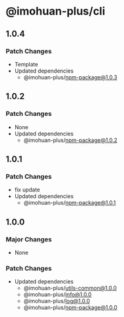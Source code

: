 # @imohuan-plus/cli

## 1.0.4

### Patch Changes

- Template
- Updated dependencies
  - @imohuan-plus/npm-package@1.0.3

## 1.0.2

### Patch Changes

- None
- Updated dependencies
  - @imohuan-plus/npm-package@1.0.2

## 1.0.1

### Patch Changes

- fix update
- Updated dependencies
  - @imohuan-plus/npm-package@1.0.1

## 1.0.0

### Major Changes

- None

### Patch Changes

- Updated dependencies
  - @imohuan-plus/utils-common@1.0.0
  - @imohuan-plus/info@1.0.0
  - @imohuan-plus/log@1.0.0
  - @imohuan-plus/npm-package@1.0.0
